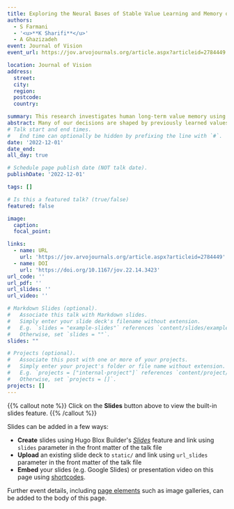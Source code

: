 ```yaml
---
title: Exploring the Neural Bases of Stable Value Learning and Memory of Objects in Humans Using fMRI and EEG
authors:
  - S Farmani
  - '<u>**K Sharifi**</u>'
  - A Ghazizadeh
event: Journal of Vision
event_url: https://jov.arvojournals.org/article.aspx?articleid=2784449

location: Journal of Vision
address:
  street: 
  city: 
  region: 
  postcode: 
  country: 

summary: This research investigates human long-term value memory using fMRI and EEG. Participants learned to associate fractals with rewards. Key findings show that certain brain areas are involved in both immediate and long-term memory of these associations, providing insights into memory processes and behaviors like addiction.
abstract: Many of our decisions are shaped by previously learned values of objects. Despite a great deal of knowledge gained from recent investigations in nonhuman primates (NHPs) (Ghazizadeh et al., 2018, 2021), the neural underpinnings of long-term value memory in humans are not clearly understood. Here, we aimed to address this question in humans using fMRI and EEG. We devised a learning procedure in which participants were trained for three days to learn the value of 40 random abstract fractals. Each fractal was arbitrarily chosen to be associated with a reward or no reward (good vs. bad objects, respectively). The visual discrimination of good and bad objects in the brain was tested before, immediately after the training and a few days or weeks later using fMRI and EEG. Behaviorally, we found well-preserved memories for at least one day after the completion of training sessions, which fade across days and weeks. Our fMRI results indicate that immediately after the training, temporal and parietal areas are involved in good/bad object discrimination in passive viewing. In addition, a long-term value memory of objects is observed in the striatum and orbitofrontal cortex, days after the training. Our EEG results show that following the value training sessions, differential responses to good versus bad objects are elicited in the parietal and temporal cortex. These findings shed light on the neural basis of long-term value-based memories with implications for maladaptive behaviors such as drug addiction and for cross-species comparisons with NHP.
# Talk start and end times.
#   End time can optionally be hidden by prefixing the line with `#`.
date: '2022-12-01'
date_end: 
all_day: true

# Schedule page publish date (NOT talk date).
publishDate: '2022-12-01'

tags: []

# Is this a featured talk? (true/false)
featured: false

image:
  caption: 
  focal_point: 

links:
  - name: URL
    url: 'https://jov.arvojournals.org/article.aspx?articleid=2784449'
  - name: DOI
    url: 'https://doi.org/10.1167/jov.22.14.3423'
url_code: ''
url_pdf: ''
url_slides: ''
url_video: ''

# Markdown Slides (optional).
#   Associate this talk with Markdown slides.
#   Simply enter your slide deck's filename without extension.
#   E.g. `slides = "example-slides"` references `content/slides/example-slides.md`.
#   Otherwise, set `slides = ""`.
slides: ""

# Projects (optional).
#   Associate this post with one or more of your projects.
#   Simply enter your project's folder or file name without extension.
#   E.g. `projects = ["internal-project"]` references `content/project/deep-learning/index.md`.
#   Otherwise, set `projects = []`.
projects: []
---
```


{{% callout note %}}
Click on the **Slides** button above to view the built-in slides feature.
{{% /callout %}}

Slides can be added in a few ways:

- **Create** slides using Hugo Blox Builder's [_Slides_](https://docs.hugoblox.com/reference/content-types/) feature and link using `slides` parameter in the front matter of the talk file
- **Upload** an existing slide deck to `static/` and link using `url_slides` parameter in the front matter of the talk file
- **Embed** your slides (e.g. Google Slides) or presentation video on this page using [shortcodes](https://docs.hugoblox.com/reference/markdown/).

Further event details, including [page elements](https://docs.hugoblox.com/reference/markdown/) such as image galleries, can be added to the body of this page.
